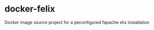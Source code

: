 docker-felix
============

Docker image source project for a peconfigured fapache elix installation
